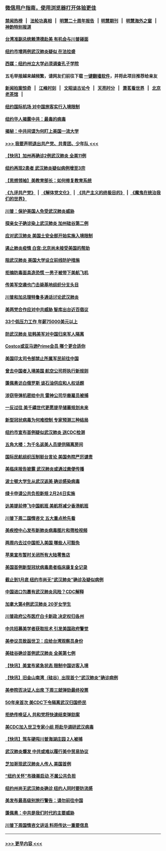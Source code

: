 ### [微信用户指南，使用浏览器打开体验更佳](https://github.com/gfw-breaker/banned-news1/blob/master/indexes/wechat-guide.md?t=0)
#### [禁闻热榜](热点新闻.md?t=0)  &nbsp;&nbsp;|&nbsp;&nbsp; [法轮功真相](https://github.com/gfw-breaker/truth/blob/master/README.md?t=0) &nbsp;&nbsp;|&nbsp;&nbsp; [明慧二十周年报告](https://github.com/gfw-breaker/mh-reports/blob/master/README.md?t=0) &nbsp;&nbsp;|&nbsp;&nbsp;[明慧期刊](https://github.com/gfw-breaker/mh-qikan) &nbsp;&nbsp;|&nbsp;&nbsp; [明慧海外之窗](https://github.com/gfw-breaker/mh-news/blob/master/README.md?t=0) &nbsp;&nbsp;|&nbsp;&nbsp; [神韵特别报道](https://github.com/gfw-breaker/mh-news/blob/master/shenyun.md?t=0)
#### [台湾准副总统赖清德赴美 有机会与川普碰面](../pages/nsc412/n11841332.md?t=02032244) 
#### [纽约市增两例武汉肺炎疑似 在法拉盛](../pages/nsc412/n11840625.md?t=02032244) 
#### [西媒：纽约州立大学必须调查孔子学院](../pages/nsc412/n11840637.md?t=02032244) 
#### 五毛举报越来越频繁，请网友们前往下载 [一键翻墙软件](https://github.com/gfw-breaker/ssr-accounts)，并将此项目推荐给亲友
#### [新闻拍案惊奇](https://github.com/gfw-breaker/banned-news1/blob/master/pages/link4.md) &nbsp;&nbsp;|&nbsp;&nbsp; [江峰时刻](https://github.com/gfw-breaker/banned-news1/blob/master/pages/link4.md) &nbsp;&nbsp;|&nbsp;&nbsp; [文昭谈古论今](https://github.com/gfw-breaker/banned-news1/blob/master/pages/link4.md) &nbsp;&nbsp;|&nbsp;&nbsp; [天亮时分](https://github.com/gfw-breaker/banned-news1/blob/master/pages/link4.md) &nbsp;&nbsp;|&nbsp;&nbsp; [萧茗看世界](https://github.com/gfw-breaker/banned-news1/blob/master/pages/link4.md) &nbsp;&nbsp;|&nbsp;&nbsp; [北京老茶馆](https://github.com/gfw-breaker/banned-news1/blob/master/pages/link4.md) &nbsp;&nbsp;|&nbsp;&nbsp; 
#### [纽约国际机场  对中国旅客实行入境限制](../pages/nsc412/n11840619.md?t=02032244) 
#### [纽约华人揭露中共：最毒的病毒](../pages/nsc412/n11840631.md?t=02032244) 
#### [揭秘：中共间谍为何盯上美国一流大学](../pages/nsc412/n11840270.md?t=02032244) 
#### [>>> 我要声明退出共产党、共青团、少年队 <<<](https://github.com/begood0513/goodnews/blob/master/quit/letter.md) 
#### [【快讯】加州再确诊2例武汉肺炎 全美11例](../pages/nsc412/n11840339.md?t=02032244) 
#### [纽约再现2患者 武汉肺炎疑似病例增至3宗](../pages/nsc412/n11840010.md?t=02032244) 
#### [【思想领袖】美教育部长：如何修复教育系统](../pages/nsc412/n11690865.md?t=02032244) 
#### [《九评共产党》](https://github.com/begood0513/9ping.md/blob/master/README.md) &nbsp;|&nbsp; [《解体党文化》](../../../../jtdwh.md/blob/master/README.md)  &nbsp;|&nbsp; [《共产主义的终极目的》](../../../../gczydzjmd.md/blob/master/README.md) &nbsp;|&nbsp; [《魔鬼在统治我们的世界》](../../../../mgztzwmdsj.md/blob/master/README.md) 
#### [川普：保护美国人免受武汉肺炎威胁](../pages/nsc412/n11839718.md?t=02032244) 
#### [探亲女子确诊染上武汉肺炎 加州硅谷第二例](../pages/nsc412/n11839784.md?t=02032244) 
#### [应对武汉肺炎 美国土安全部开始实施入境限制](../pages/nsc412/n11839729.md?t=02032244) 
#### [遏止肺炎疫情 白宫:北京尚未接受美国的帮助](../pages/nsc412/n11839660.md?t=02032244) 
#### [阻武汉肺炎 美国大学设立前线防护措施](../pages/nsc412/n11839479.md?t=02032244) 
#### [拒摘防毒面具造恐慌 一男子被带下美航飞机](../pages/nsc412/n11839455.md?t=02032244) 
#### [传美军空袭也门击毙基地组织分支头目](../pages/nsc412/n11839210.md?t=02032244) 
#### [川普和加总理特鲁多通话讨论武汉肺炎](../pages/nsc412/n11839128.md?t=02032244) 
#### [美两党合作应对中共威胁 智库出台近百倡议](../pages/nsc412/n11838437.md?t=02032244) 
#### [33个低压力工作 年薪75000美元以上](../pages/nsc412/n11834441.md?t=02032244) 
#### [防武汉肺炎 驻韩美军对中国归来军人隔离](../pages/nsc412/n11838970.md?t=02032244) 
#### [Costco或亚马逊Prime会员 哪个更合适你](../pages/nsc412/n11834459.md?t=02032244) 
#### [美国印太司令部禁止所属军民前往中国](../pages/nsc412/n11838418.md?t=02032244) 
#### [曾去中国者入境美国 航空公司将执行新规则](../pages/nsc412/n11838375.md?t=02032244) 
#### [蓬佩奥访白俄罗斯 谈石油供应和人权话题](../pages/nsc412/n11838242.md?t=02032244) 
#### [涉窃导弹机密给中共 雷神公司华裔雇员被捕](../pages/nsc412/n11838129.md?t=02032244) 
#### [一反过往 美千禧世代更愿提早储蓄规划未来](../pages/nsc412/n11837601.md?t=02032244) 
#### [新型冠状病毒为何难控制 专家预测三种结局](../pages/nsc412/n11838002.md?t=02032244) 
#### [纽约市宣布首例疑似武汉肺炎 送CDC检测](../pages/nsc412/n11837852.md?t=02032244) 
#### [五角大楼：为千名返美人员提供隔离房间](../pages/nsc412/n11837831.md?t=02032244) 
#### [国际民航组织压制挺台言论 美国务院严厉谴责](../pages/nsc412/n11837791.md?t=02032244) 
#### [美临床报告披露 武汉肺炎或通过粪便传播](../pages/nsc412/n11837626.md?t=02032244) 
#### [波士顿大学生从武汉返美 确诊感染病毒](../pages/nsc412/n11837580.md?t=02032244) 
#### [绿卡申请公共负担新规 2月24日实施](../pages/nsc412/n11836634.md?t=02032244) 
#### [达美提前停飞中国航班 美航将减少香港航班](../pages/nsc412/n11837649.md?t=02032244) 
#### [川普下周二国情咨文 五大重点抢先看](../pages/nsc412/n11837512.md?t=02032244) 
#### [美疾控中心发布新肺炎病毒图片和筛检视频](../pages/nsc412/n11837491.md?t=02032244) 
#### [两周内去过中国拒入美国 哪些人可豁免](../pages/nsc412/n11837400.md?t=02032244) 
#### [苹果宣布暂时关闭所有大陆零售店](../pages/nsc412/n11837097.md?t=02032244) 
#### [美国首例新型冠状病毒患者临床康复全记录](../pages/nsc412/n11836513.md?t=02032244) 
#### [截止到1月底  纽约市尚无“武汉肺炎”确诊及疑似病例](../pages/nsc412/n11836657.md?t=02032244) 
#### [中国进口包裹有武汉肺炎风险？CDC解释](../pages/nsc412/n11836321.md?t=02032244) 
#### [加拿大第4例武汉肺炎 20岁女学生](../pages/nsc412/n11836537.md?t=02032244) 
#### [川普政府公布医疗白卡新政 决定权归各州](../pages/nsc412/n11836336.md?t=02032244) 
#### [中共招募美学者获取技术 引发美国政府警觉](../pages/nsc412/n11836277.md?t=02032244) 
#### [美参议员致函世卫：应给台湾观察员身份](../pages/nsc412/n11836183.md?t=02032244) 
#### [美硅谷确诊首例武汉肺炎 全美第七例](../pages/nsc412/n11836093.md?t=02032244) 
#### [【快讯】美宣布紧急状态 限制中国访客入境](../pages/nsc412/n11836030.md?t=02032244) 
#### [【快讯】旧金山南湾（硅谷）出现首个“武汉肺炎”确诊病例](../pages/nsc412/n11836084.md?t=02032244) 
#### [美参院否决证人出席 下周三就弹劾最终投票](../pages/nsc412/n11835900.md?t=02032244) 
#### [50年来首次 美CDC下令隔离武汉归国侨民](../pages/nsc412/n11835854.md?t=02032244) 
#### [拒绝传唤证人 共和党将快速结束弹劾案](../pages/nsc412/n11835573.md?t=02032244) 
#### [美CDC加入世卫专家小组 将赴华调研武汉病毒](../pages/nsc412/n11835584.md?t=02032244) 
#### [【快讯】驾车硬闯川普海湖庄园 2人被捕](../pages/nsc412/n11835785.md?t=02032244) 
#### [武汉肺炎爆发 中共或难以履行美中贸易协议](../pages/nsc412/n11834752.md?t=02032244) 
#### [芝加哥现武汉肺炎人传人 美国首例](../pages/nsc412/n11834730.md?t=02032244) 
#### [“纽约关怀”布碌崙启动  不属公共负担](../pages/nsc412/n11834269.md?t=02032244) 
#### [纽约州尚无武汉肺炎确诊  纽约人同时要防流感](../pages/nsc412/n11834247.md?t=02032244) 
#### [美发布最高级别旅行警告：请勿前往中国](../pages/nsc412/n11834038.md?t=02032244) 
#### [蓬佩奥：中共是我们时代的主要威胁](../pages/nsc412/n11833434.md?t=02032244) 
#### [川普下周国情咨文讲话 料将传达一重要信息](../pages/nsc412/n11833714.md?t=02032244) 

----
#### [ >>> 更早内容 <<< ](../indexes/nsc412-earlier.md)
